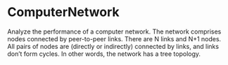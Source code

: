 # ComputerNetwork
Analyze the performance of a computer network. The network comprises nodes connected by peer-to-peer links. There are N links and N+1 nodes. All pairs of nodes are (directly or indirectly) connected by links, and links don’t form cycles. In other words, the network has a tree topology.
